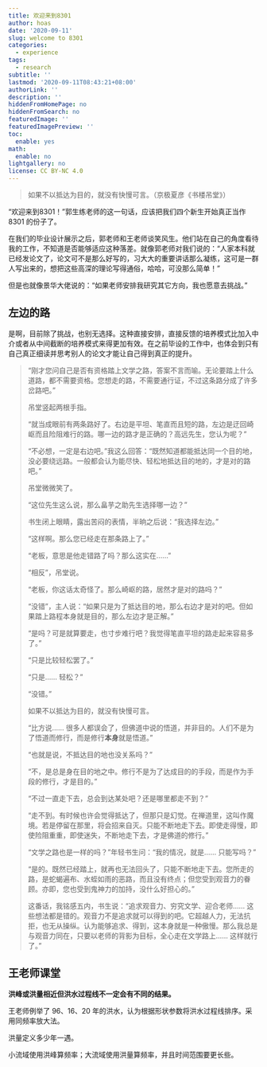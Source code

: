 ```yaml
---
title: 欢迎来到8301
author: hoas
date: '2020-09-11'
slug: welcome to 8301
categories:
  - experience
tags:
  - research
subtitle: ''
lastmod: '2020-09-11T08:43:21+08:00'
authorLink: ''
description: ''
hiddenFromHomePage: no
hiddenFromSearch: no
featuredImage: ''
featuredImagePreview: ''
toc:
  enable: yes
math:
  enable: no
lightgallery: no
license: CC BY-NC 4.0
---
```


> 如果不以抵达为目的，就没有快慢可言。（京极夏彦《书楼吊堂》）

“欢迎来到8301！”郭生练老师的这一句话，应该把我们四个新生开始真正当作 8301 的份子了。

在我们的毕业设计展示之后，郭老师和王老师谈笑风生。他们站在自己的角度看待我的工作，不知道是否能够适应这种落差。就像郭老师对我们说的：“人家本科就已经发论文了，论文可不是那么好写的，习大大的重要讲话那么凝练，这可是一群人写出来的，想把这些高深的理论写得通俗，哈哈，可没那么简单！”

但是也就像景华大佬说的：“如果老师安排我研究其它方向，我也愿意去挑战。”

<!--more-->

## 左边的路

是啊，目前除了挑战，也别无选择。这种直接安排，直接反馈的培养模式比加入中介或者从中间截断的培养模式来得更加有效。在之前毕设的工作中，也体会到只有自己真正细读并思考别人的论文才能让自己得到真正的提升。

> “刚才您问自己是否有资格踏上文学之路，答案不言而喻。无论要踏上什么道路，都不需要资格。您想走的路，不需要通行证，不过这条路分成了许多岔路吧。”
>
> 吊堂竖起两根手指。
>
> “就当成眼前有两条路好了。右边是平坦、笔直而且短的路，左边是迂回崎岖而且险阻难行的路。哪一边的路才是正确的？高远先生，您认为呢？”
>
> “不必想，一定是右边吧。”我这么回答：“既然知道都能抵达同一个目的地，没必要绕远路。一般都会认为能尽快、轻松地抵达目的地的，才是对的路吧。”
>
> 吊堂微微笑了。
>
> “这位先生这么说，那么畠芋之助先生选择哪一边？”
>
> 书生闭上眼睛，露出苦闷的表情，半晌之后说：“我选择左边。”
>
> “这样啊。那么您已经走在那条路上了。”
>
> “老板，意思是他走错路了吗？那么这实在……”
>
> “相反”，吊堂说。
>
> “老板，你这话太奇怪了。那么崎岖的路，居然才是对的路吗？”
>
> “没错”，主人说：“如果只是为了抵达目的地，那么右边才是对的吧。但如果踏上路程本身就是目的，那么左边才是正解。”
>
> “是吗？可是就算要走，也寸步难行吧？我觉得笔直平坦的路走起来容易多了。”
>
> “只是比较轻松罢了。”
>
> “只是…… 轻松？”
>
> “没错。”
>
> 如果不以抵达为目的，就没有快慢可言。
>
> “比方说…… 很多人都误会了，但佛道中说的悟道，并非目的。人们不是为了悟道而修行，而是修行**本身**就是悟道。”
>
> “也就是说，不抵达目的地也没关系吗？”
>
> “不，是总是身在目的地之中。修行不是为了达成目的的手段，而是作为手段的修行，才是目的。”
>
> “不过一直走下去，总会到达某处吧？还是哪里都走不到？”
>
> “走不到。有时候也许会觉得抵达了，但那只是幻觉。在禅道里，这叫作魔境。若是停留在那里，将会招来自灭。只能不断地走下去。即使走得慢，即使险阻重重，即使迷失，不断地走下去，才是佛道的修行。”
>
> “文学之路也是一样的吗？”年轻书生问：“我的情况，就是…… 只能写吗？”
>
> “是的。既然已经踏上，就再也无法回头了，只能不断地走下去。您所走的路，是蛇蝎遍布、水蛭如雨的恶路，而且没有终点；但您受到观音力的眷顾。亦即，您也受到鬼神力的加持，没什么好担心的。”
>
> 这番话，我铭感五内，书生说：“追求观音力、穷究文学、迎合老师…… 这些想法都是错的。观音力不是追求就可以得到的吧。它超越人力，无法抗拒，也无从操纵。认为能够追求、得到，这本身就是一种傲慢。那么我总是与观音力同在，只要以老师的背影为目标，全心走在文学路上…… 这样就行了。”
>

## 王老师课堂

**洪峰或洪量相近但洪水过程线不一定会有不同的结果。**

王老师例举了 96、16、20 年的洪水，认为根据形状参数将洪水过程线排序。采用同频率放大法。

洪量定义多少年一遇。

小流域使用洪峰算频率；大流域使用洪量算频率，并且时间范围要更长些。